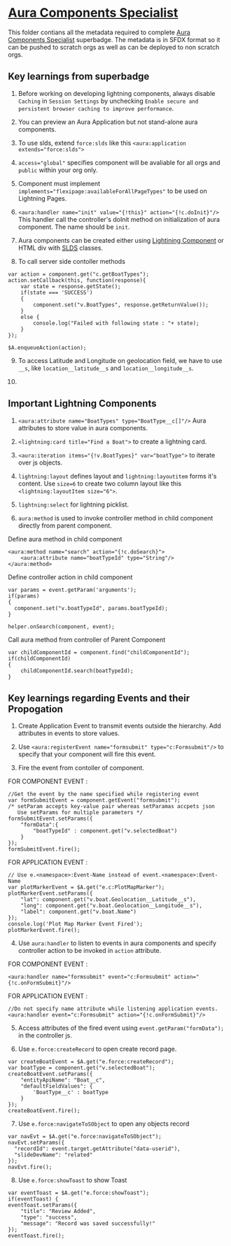 # [Aura Components Specialist](https://trailhead.salesforce.com/en/content/learn/superbadges/superbadge_lcf)

This folder contians all the metadata required to complete [Aura Components Specialist](https://trailhead.salesforce.com/en/content/learn/superbadges/superbadge_lcf) superbadge. The metadata is in SFDX format so it can be pushed to scratch orgs as well as can be deployed to non scratch orgs.

## Key learnings from superbadge  

1. Before working on developing lightning components, always disable `Caching` in `Session Settings` by unchecking `Enable secure and persistent browser caching to improve performance`.

2. You can preview an Aura Application but not stand-alone aura components.

3. To use slds, extend `force:slds` like this `<aura:application extends="force:slds">`

4. `access="global"` specifies component will be avaliable for all orgs and `public` within your org only.

5. Component must implement `implements="flexipage:availableForAllPageTypes"` to be used on Lightning Pages.

6. `<aura:handler name="init" value="{!this}" action="{!c.doInit}"/>` This handler call the controller's doInit method on initialization of aura component. The name should be `init`.

7. Aura components can be created either using [Lightining Component](https://developer.salesforce.com/docs/component-library/) or HTML div with [SLDS](https://www.lightningdesignsystem.com/) classes.

8. To call server side contoller methods
```
var action = component.get("c.getBoatTypes");
action.setCallback(this, function(response){
    var state = response.getState();
    if(state === 'SUCCESS')
    {
        component.set("v.BoatTypes", response.getReturnValue());
    }
    else {
        console.log("Failed with following state : "+ state);
    }
});

$A.enqueueAction(action);
```
9. To access Latitude and Longitude on geolocation field, we have to use `__s`, like `location__latitude__s` and `location__longitude__s`.

10. 

## Important Lightning Components

1. `<aura:attribute name="BoatTypes" type="BoatType__c[]"/>` Aura attributes to store value in aura components.

2. `<lightning:card title="Find a Boat">` to create a lightning card.

3. `<aura:iteration items="{!v.BoatTypes}" var="boatType">` to iterate over js objects.

4. `lightning:layout` defines layout and `lightning:layoutitem` forms it's content. Use `size=6` to create two column layout like this `<lightning:layoutItem size="6">`.

5. `lightning:select` for lightning picklist.

6. `aura:method` is used to invoke controller method in child component directly from parent component.

Define aura method in child component
```
<aura:method name="search" action="{!c.doSearch}">
    <aura:attribute name="boatTypeId" type="String"/>
</aura:method>
```

Define controller action in child component
```
var params = event.getParam('arguments');
if(params)
{
  component.set("v.boatTypeId", params.boatTypeId);
}

helper.onSearch(component, event);
```

Call aura method from controller of Parent Component
```
var childComponentId = component.find("childComponentId");
if(childComponentId)
{
    childComponentId.search(boatTypeId);
}
```

## Key learnings regarding Events and their Propogation

1. Create Application Event to transmit events outside the hierarchy. Add attributes in events to store values.

2. Use `<aura:registerEvent name="formsubmit" type="c:Formsubmit"/>` to specify that your component will fire this event.

3. Fire the event from contoller of component.

FOR COMPONENT EVENT : 
```
//Get the event by the name specified while registering event
var formSubmitEvent = component.getEvent("formsubmit");
/* setParam accepts key-value pair whereas setParamas accpets json
   Use setParams for multiple parameters */
formSubmitEvent.setParams({
    "formData":{
        "boatTypeId" : component.get("v.selectedBoat")
    }
});
formSubmitEvent.fire();
```

FOR APPLICATION EVENT : 
```
// Use e.<namespace>:Event-Name instead of event.<namespace>:Event-Name
var plotMarkerEvent = $A.get("e.c:PlotMapMarker");
plotMarkerEvent.setParams({
    "lat": component.get("v.boat.Geolocation__Latitude__s"),
    "long": component.get("v.boat.Geolocation__Longitude__s"),
    "label": component.get("v.boat.Name")
});
console.log('Plot Map Marker Event Fired');
plotMarkerEvent.fire();
```
4. Use `aura:handler` to listen to events in aura components and specify controller action to be invoked in `action` attribute.

FOR COMPONENT EVENT :
```
<aura:handler name="formsubmit" event="c:Formsubmit" action="{!c.onFormSubmit}"/>
```

FOR APPLICATION EVENT :
```
//Do not specify name attribute while listening application events.
<aura:handler event="c:Formsubmit" action="{!c.onFormSubmit}"/>
```

5. Access attributes of the fired event using `event.getParam("formData");` in the controller js.

6. Use `e.force:createRecord` to open create record page.
```
var createBoatEvent = $A.get("e.force:createRecord");
var boatType = component.get("v.selectedBoat");
createBoatEvent.setParams({
    "entityApiName": "Boat__c",
    "defaultFieldValues": {
        'BoatType__c' : boatType
    }
});
createBoatEvent.fire();
```

7. Use `e.force:navigateToSObject` to open any objects record

```
var navEvt = $A.get("e.force:navigateToSObject");
navEvt.setParams({
  "recordId": event.target.getAttribute("data-userid"),
  "slideDevName": "related"
});
navEvt.fire();
```
8. Use `e.force:showToast` to show Toast

```
var eventToast = $A.get("e.force:showToast");
if(eventToast) {
eventToast.setParams({
    "title": "Review Added",
    "type": "success",
    "message": "Record was saved successfully!"
});
eventToast.fire();
```